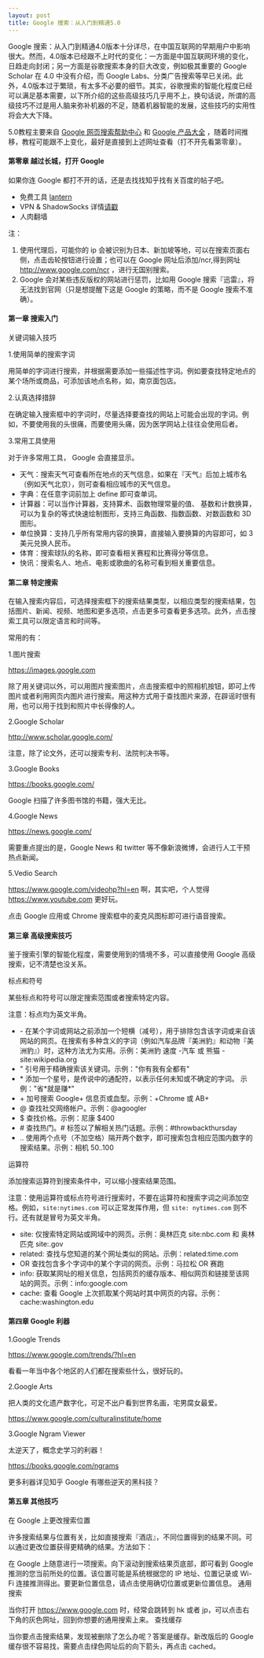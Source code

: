 ```yaml
---
layout: post
title: Google 搜索：从入门到精通5.0
---
```


Google 搜索：从入门到精通4.0版本十分详尽，在中国互联网的早期用户中影响很大。然而，4.0版本已经跟不上时代的变化：一方面是中国互联网环境的变化，日趋走向封闭；另一方面是谷歌搜索本身的巨大改变，例如极其重要的 Google Scholar 在 4.0 中没有介绍，而 Google Labs、分类广告搜索等早已关闭。此外，4.0版本过于繁琐，有太多不必要的细节。其实，谷歌搜索的智能化程度已经可以满足基本需要，以下所介绍的这些高级技巧几乎用不上，换句话说，所谓的高级技巧不过是用人脑来弥补机器的不足，随着机器智能的发展，这些技巧的实用性将会大大下降。

5.0教程主要来自 [Google 网页搜索帮助中心](https://support.google.com/websearch/?hl=zh-Hans#topic=3378866) 和 [Google 产品大全](https://www.google.com/intl/zh-CN/about/products/) ，随着时间推移，教程可能跟不上变化，最好是直接到上述网址查看（打不开先看第零章）。

#### 第零章 越过长城，打开 Google

如果你连 Google 都打不开的话，还是去找找知乎找有关百度的帖子吧。

- 免费工具 [lantern](https://github.com/getlantern/lantern)
- VPN & ShadowSocks 详情[请戳](http://www.jianshu.com/p/ca4eb44174ed)
- 人肉翻墙

注：

1. 使用代理后，可能你的 ip 会被识别为日本、新加坡等地，可以在搜索页面右侧，点击齿轮按钮进行设置；也可以在 Google 网址后添加/ncr,得到网址 <http://www.google.com/ncr> ，进行无国别搜索。
2. Google 会对某些违反版权的网站进行惩罚，比如用 Google 搜索『迅雷』，将无法找到官网（只是想提醒下这是 Google 的策略，而不是 Google 搜索不准确）。

#### 第一章 搜索入门

关键词输入技巧

1.使用简单的搜索字词

用简单的字词进行搜索，并根据需要添加一些描述性字词。例如要查找特定地点的某个场所或商品，可添加该地点名称，如，南京面包店。

2.认真选择措辞

在确定输入搜索框中的字词时，尽量选择要查找的网站上可能会出现的字词。例如，不要使用我的头很痛，而要使用头痛，因为医学网站上往往会使用后者。

3.常用工具使用

对于许多常用工具， Google 会直接显示。

- 天气：搜索天气可查看所在地点的天气信息，如果在『天气』后加上城市名（例如天气北京），则可查看相应城市的天气信息。
- 字典：在任意字词前加上 define 即可查单词。
- 计算器：可以当作计算器，支持算术、函数物理常量的值、 基数和计数换算，可以为复杂的等式快速绘制图形，支持三角函数、指数函数、对数函数和 3D 图形。
- 单位换算：支持几乎所有常用内容的换算，直接输入要换算的内容即可，如 3 美元兑换人民币。
- 体育：搜索球队的名称，即可查看相关赛程和比赛得分等信息。
- 快讯：搜索名人、地点、电影或歌曲的名称可看到相关重要信息。

#### 第二章 特定搜索

在输入搜索内容后，可选择搜索框下的搜索结果类型，以相应类型的搜索结果，包括图片、新闻、视频、地图和更多选项，点击更多可查看更多选项。此外，点击搜索工具可以限定语言和时间等。

常用的有：

1.图片搜索

<https://images.google.com>

除了用关键词以外，可以用图片搜索图片，点击搜索框中的照相机按钮，即可上传图片或者利用网页内图片进行搜索。用这种方式用于查找图片来源，在辟谣时很有用，也可以用于找到和照片中长得像的人。

2.Google Scholar

<http://www.scholar.google.com/>

注意，除了论文外，还可以搜索专利、法院判决书等。

3.Google Books

<https://books.google.com/>

Google 扫描了许多图书馆的书籍，强大无比。

4.Google News

<https://news.google.com/>

需要重点提出的是，Google News 和 twitter 等不像新浪微博，会进行人工干预热点新闻。

5.Vedio Search

<https://www.google.com/videohp?hl=en> 啊，其实吧，个人觉得 <https://www.youtube.com> 更好玩。

点击 Google 应用或 Chrome 搜索框中的麦克风图标即可进行语音搜索。

#### 第三章 高级搜索技巧

鉴于搜索引擎的智能化程度，需要使用到的情境不多，可以直接使用 Google 高级搜索，记不清楚也没关系。

标点和符号

某些标点和符号可以限定搜索范围或者搜索特定内容。

注意：标点均为英文半角。

- \- 在某个字词或网站之前添加一个短横（减号），用于排除包含该字词或来自该网站的网页。在搜索有多种含义的字词（例如汽车品牌『美洲豹』和动物『美洲豹』）时，这种方法尤为实用。示例：美洲豹 速度 -汽车 或 熊猫 -site:wikipedia.org
- " 引号用于精确搜索该关键词。示例："你有我有全都有"
- \* 添加一个星号，是传说中的通配符，以表示任何未知或不确定的字词。 示例："省\*就是赚\*"
- \+ 加号搜索 Google+ 信息页或血型。示例：+Chrome 或 AB+
- @ 查找社交网络帐户。示例：@agoogler
- $ 查找价格。示例：尼康 $400
- \# 查找热门。\# 标签以了解相关热门话题。示例：#throwbackthursday
- .. 使用两个点号（不加空格）隔开两个数字，即可搜索包含相应范围内数字的搜索结果。示例：相机 50..100

运算符

添加搜索运算符到搜索条件中，可以缩小搜索结果范围。

注意：使用运算符或标点符号进行搜索时，不要在运算符和搜索字词之间添加空格。例如，`site:nytimes.com` 可以正常发挥作用，但 `site: nytimes.com` 则不行。还有就是冒号为英文半角。

- site: 仅搜索特定网站或网域中的网页。示例：奥林匹克 site:nbc.com 和 奥林匹克 site:.gov
- related: 查找与您知道的某个网址类似的网站。示例：related:time.com
- OR 查找包含多个字词中的某个字词的网页。示例：马拉松 OR 赛跑
- info: 获取某网址的相关信息，包括网页的缓存版本、相似网页和链接至该网站的网页。示例：info:google.com
- cache: 查看 Google 上次抓取某个网站时其中网页的内容。示例：cache:washington.edu

#### 第四章 Google 利器

1.Google Trends

<https://www.google.com/trends/?hl=en>

看看一年当中各个地区的人们都在搜索些什么，很好玩的。

2.Google Arts

把人类的文化遗产数字化，可足不出户看到世界名画，宅男腐女最爱。

<https://www.google.com/culturalinstitute/home>

3.Google Ngram Viewer

太逆天了，概念史学习的利器！

<https://books.google.com/ngrams>

更多利器详见知乎 Google 有哪些逆天的黑科技？

#### 第五章 其他技巧

在 Google 上更改搜索位置

许多搜索结果与位置有关，比如直接搜索『酒店』，不同位置得到的结果不同。可以通过更改位置获得更精确的结果。方法如下：

在 Google 上随意进行一项搜索。向下滚动到搜索结果页底部，即可看到 Google 推测的您当前所处的位置。该位置可能是系统根据您的 IP 地址、位置记录或 Wi-Fi 连接推测得出。要更新位置信息，请点击使用确切位置或更新位置信息。
通用搜索

当你打开 <https://www.google.com> 时，经常会跳转到 hk 或者 jp，可以点击右下角的灰色网址，回到你想要的通用搜索上来。
查找缓存

当你要点击搜索结果，发现被删除了怎么办呢？答案是缓存。新改版后的 Google 缓存很不容易找，需要点击绿色网址后的向下箭头，再点击 cached。

